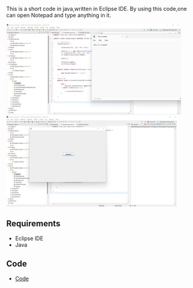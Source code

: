 

This is a short code in java,written in Eclipse IDE. By using this code,one can open Notepad and type anything in it.

<img src="data/April 2_2.png" height="240" >
<img src="data/April2.png" height="240" >

## Requirements
* Eclipse IDE
* Java

## Code 

* [Code](code/OpenNotepad.java)
